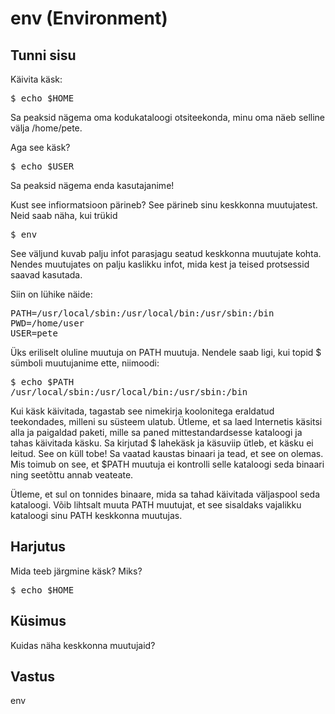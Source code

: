 # env (Environment)

## Tunni sisu

Käivita käsk:

<pre>$ echo $HOME</pre>

Sa peaksid nägema oma kodukataloogi otsiteekonda, minu oma näeb selline välja /home/pete.

Aga see käsk?

<pre>$ echo $USER</pre> 

Sa peaksid nägema enda kasutajanime!

Kust see infiormatsioon pärineb? See pärineb sinu keskkonna muutujatest. Neid saab näha, kui trükid

<pre>$ env</pre> 

See väljund kuvab palju infot parasjagu seatud keskkonna muutujate kohta. Nendes muutujates on palju kaslikku infot, mida kest ja teised protsessid saavad kasutada.

Siin on lühike näide:

<pre>
PATH=/usr/local/sbin:/usr/local/bin:/usr/sbin:/bin
PWD=/home/user
USER=pete
</pre>

Üks eriliselt oluline muutuja on PATH muutuja.  Nendele saab ligi, kui topid $ sümboli muutujanime ette, niimoodi:

<pre>
$ echo $PATH
/usr/local/sbin:/usr/local/bin:/usr/sbin:/bin
</pre>

Kui käsk käivitada, tagastab see nimekirja koolonitega eraldatud teekondades, milleni su süsteem ulatub. Ütleme, et sa laed Internetis käsitsi alla ja paigaldad paketi, mille sa paned mittestandardsesse kataloogi ja tahas käivitada käsku. Sa kirjutad $ lahekäsk ja käsuviip ütleb, et käsku ei leitud. See on küll tobe! Sa vaatad kaustas binaari ja tead, et see on olemas. Mis toimub on see, et $PATH muutuja ei kontrolli selle kataloogi seda binaari ning seetõttu annab veateate.

Ütleme, et sul on tonnides binaare, mida sa tahad käivitada väljaspool seda kataloogi. Võib lihtsalt muuta PATH muutujat, et see sisaldaks vajalikku kataloogi sinu PATH keskkonna muutujas.

## Harjutus

Mida teeb järgmine käsk? Miks?
<pre>$ echo $HOME</pre>

## Küsimus

Kuidas näha keskkonna muutujaid?

## Vastus

env


